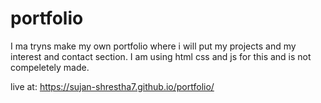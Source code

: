 # portfolio
I ma tryns make my own portfolio where i will put my projects and my interest and contact section. I am using html css and js for this and is not compeletely made. 

live at: https://sujan-shrestha7.github.io/portfolio/
